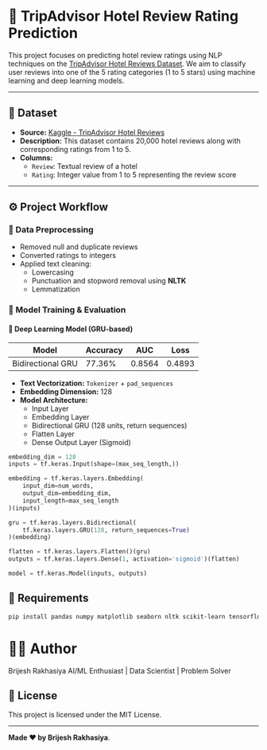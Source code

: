 # 🏨 TripAdvisor Hotel Review Rating Prediction

This project focuses on predicting hotel review ratings using NLP techniques on the [TripAdvisor Hotel Reviews Dataset](https://www.kaggle.com/datasets/andrewmvd/trip-advisor-hotel-reviews). We aim to classify user reviews into one of the 5 rating categories (1 to 5 stars) using machine learning and deep learning models.

---

## 📂 Dataset

- **Source:** [Kaggle - TripAdvisor Hotel Reviews](https://www.kaggle.com/datasets/andrewmvd/trip-advisor-hotel-reviews)
- **Description:** This dataset contains 20,000 hotel reviews along with corresponding ratings from 1 to 5.
- **Columns:**
  - `Review`: Textual review of a hotel
  - `Rating`: Integer value from 1 to 5 representing the review score

---

## ⚙️ Project Workflow

###  🧹 Data Preprocessing
- Removed null and duplicate reviews
- Converted ratings to integers
- Applied text cleaning:
  - Lowercasing
  - Punctuation and stopword removal using **NLTK**
  - Lemmatization

###  🧠 Model Training & Evaluation

#### 🤖 Deep Learning Model (GRU-based)
| Model                 | Accuracy | AUC    | Loss   |
|----------------------|----------|--------|--------|
| Bidirectional GRU    | 77.36%   | 0.8564 | 0.4893 |

- **Text Vectorization:** `Tokenizer` + `pad_sequences`
- **Embedding Dimension:** 128
- **Model Architecture:**
  - Input Layer
  - Embedding Layer
  - Bidirectional GRU (128 units, return sequences)
  - Flatten Layer
  - Dense Output Layer (Sigmoid)

```python
embedding_dim = 128
inputs = tf.keras.Input(shape=(max_seq_length,))

embedding = tf.keras.layers.Embedding(
    input_dim=num_words,
    output_dim=embedding_dim,
    input_length=max_seq_length
)(inputs)

gru = tf.keras.layers.Bidirectional(
    tf.keras.layers.GRU(128, return_sequences=True)
)(embedding)

flatten = tf.keras.layers.Flatten()(gru)
outputs = tf.keras.layers.Dense(1, activation='sigmoid')(flatten)

model = tf.keras.Model(inputs, outputs)
```

## 📌 Requirements

```bash
pip install pandas numpy matplotlib seaborn nltk scikit-learn tensorflow keras wordcloud
```


# 🙋‍♂️ Author
Brijesh Rakhasiya
AI/ML Enthusiast | Data Scientist | Problem Solver


## 📄 License

This project is licensed under the MIT License.

---
**Made ❤️ by Brijesh Rakhasiya**.
